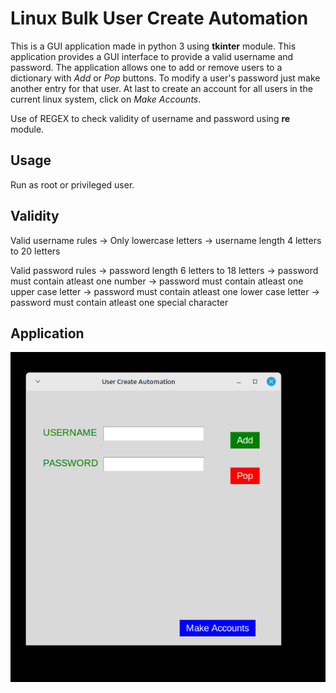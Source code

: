 # Linux Bulk User Create Automation 
This is a GUI application made in python 3 using **tkinter** module. This application provides a GUI interface to provide a valid username and password. The application allows one to add or remove users to a dictionary with *Add* or *Pop* buttons. To modify a user's password just make another entry for that user. At last to create an account for all users in the current linux system, click on *Make Accounts*. 

Use of REGEX to check validity of username and password using **re** module.

## Usage
Run as root or privileged user.

## Validity
Valid username rules
   -> Only lowercase letters
   -> username length 4 letters to 20 letters

Valid password rules
   -> password length 6 letters to 18 letters
   -> password must contain atleast one number
   -> password must contain atleast one upper case letter
   -> password must contain atleast one lower case letter
   -> password must contain atleast one special character

## Application

![Application](https://github.com/mohammedfarhannp/AutoUser/blob/master/imgs/ScreenShot.png)

